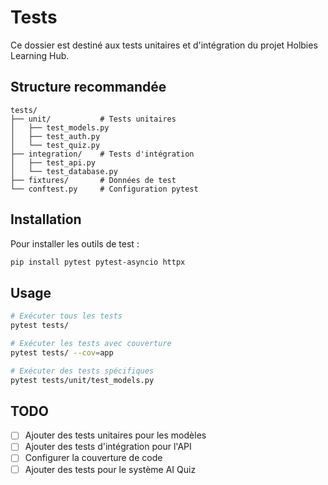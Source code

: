 # Tests

Ce dossier est destiné aux tests unitaires et d'intégration du projet Holbies Learning Hub.

## Structure recommandée

```
tests/
├── unit/           # Tests unitaires
│   ├── test_models.py
│   ├── test_auth.py
│   └── test_quiz.py
├── integration/    # Tests d'intégration
│   ├── test_api.py
│   └── test_database.py
├── fixtures/       # Données de test
└── conftest.py     # Configuration pytest
```

## Installation

Pour installer les outils de test :
```bash
pip install pytest pytest-asyncio httpx
```

## Usage

```bash
# Exécuter tous les tests
pytest tests/

# Exécuter les tests avec couverture
pytest tests/ --cov=app

# Exécuter des tests spécifiques
pytest tests/unit/test_models.py
```

## TODO
- [ ] Ajouter des tests unitaires pour les modèles
- [ ] Ajouter des tests d'intégration pour l'API
- [ ] Configurer la couverture de code
- [ ] Ajouter des tests pour le système AI Quiz
